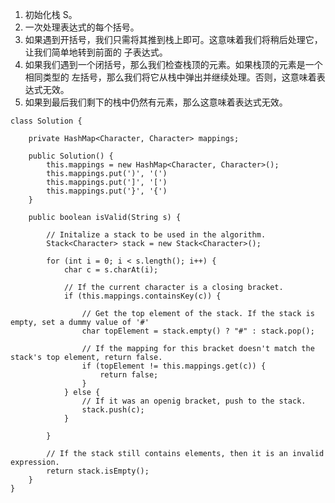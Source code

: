 1. 初始化栈 S。
2. 一次处理表达式的每个括号。
3. 如果遇到开括号，我们只需将其推到栈上即可。这意味着我们将稍后处理它，让我们简单地转到前面的 子表达式。
4. 如果我们遇到一个闭括号，那么我们检查栈顶的元素。如果栈顶的元素是一个 相同类型的 左括号，那么我们将它从栈中弹出并继续处理。否则，这意味着表达式无效。
5. 如果到最后我们剩下的栈中仍然有元素，那么这意味着表达式无效。

```
class Solution {

	private HashMap<Character, Character> mappings;

	public Solution() {
		this.mappings = new HashMap<Character, Character>();
		this.mappings.put(')', '(')
		this.mappings.put(']', '[')
		this.mappings.put('}', '{')
	}

	public boolean isValid(String s) {

		// Initalize a stack to be used in the algorithm.
		Stack<Character> stack = new Stack<Character>();

		for (int i = 0; i < s.length(); i++) {
			char c = s.charAt(i);

			// If the current character is a closing bracket.
			if (this.mappings.containsKey(c)) {

				// Get the top element of the stack. If the stack is empty, set a dummy value of '#'
				char topElement = stack.empty() ? "#" : stack.pop();

				// If the mapping for this bracket doesn't match the stack's top element, return false.
				if (topElement != this.mappings.get(c)) {
					return false;
				}
			} else {
				// If it was an openig bracket, push to the stack.
				stack.push(c);
			}

		}

		// If the stack still contains elements, then it is an invalid expression.
		return stack.isEmpty();
	}
}

```